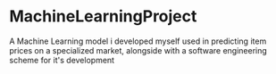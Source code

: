 # MachineLearningProject
A Machine Learning model i developed myself used in predicting item prices on a specialized market, alongside with a software engineering scheme for it's development

